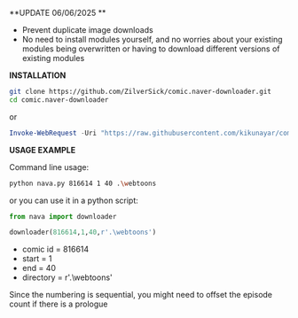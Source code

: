 
**UPDATE 06/06/2025 **
+ Prevent duplicate image downloads
+ No need to install modules yourself, and no worries about your existing modules being overwritten or having to download different versions of existing modules


**INSTALLATION**

```bash
git clone https://github.com/ZilverSick/comic.naver-downloader.git
cd comic.naver-downloader
```

or

```ps1
Invoke-WebRequest -Uri "https://raw.githubusercontent.com/kikunayar/comic.naver-downloader/main/nava.py" -OutFile nava.py
```

**USAGE EXAMPLE** 

Command line usage:

```bash
python nava.py 816614 1 40 .\webtoons
```

or you can use it in a python script:

```python
from nava import downloader

downloader(816614,1,40,r'.\webtoons')
```

- comic id = 816614
- start = 1
- end = 40
- directory = r'.\webtoons'

Since the numbering is sequential, you might need to offset the episode count if there is a prologue
